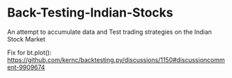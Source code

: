 # Back-Testing-Indian-Stocks
An attempt to accumulate data and Test trading strategies on the Indian Stock Market

Fix for bt.plot(): https://github.com/kernc/backtesting.py/discussions/1150#discussioncomment-9909674
